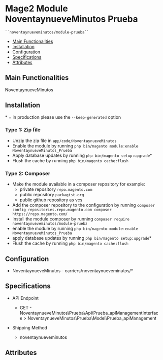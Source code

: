 # Mage2 Module NoventaynueveMinutos Prueba

    ``noventaynueveminutos/module-prueba``

 - [Main Functionalities](#markdown-header-main-functionalities)
 - [Installation](#markdown-header-installation)
 - [Configuration](#markdown-header-configuration)
 - [Specifications](#markdown-header-specifications)
 - [Attributes](#markdown-header-attributes)


## Main Functionalities
NoventaynueveMinutos

## Installation
\* = in production please use the `--keep-generated` option

### Type 1: Zip file

 - Unzip the zip file in `app/code/NoventaynueveMinutos`
 - Enable the module by running `php bin/magento module:enable NoventaynueveMinutos_Prueba`
 - Apply database updates by running `php bin/magento setup:upgrade`\*
 - Flush the cache by running `php bin/magento cache:flush`

### Type 2: Composer

 - Make the module available in a composer repository for example:
    - private repository `repo.magento.com`
    - public repository `packagist.org`
    - public github repository as vcs
 - Add the composer repository to the configuration by running `composer config repositories.repo.magento.com composer https://repo.magento.com/`
 - Install the module composer by running `composer require noventaynueveminutos/module-prueba`
 - enable the module by running `php bin/magento module:enable NoventaynueveMinutos_Prueba`
 - apply database updates by running `php bin/magento setup:upgrade`\*
 - Flush the cache by running `php bin/magento cache:flush`


## Configuration

 - NoventaynueveMinutos - carriers/noventaynueveminutos/*


## Specifications

 - API Endpoint
	- GET - NoventaynueveMinutos\Prueba\Api\Prueba_apiManagementInterface > NoventaynueveMinutos\Prueba\Model\Prueba_apiManagement

 - Shipping Method
	- noventaynueveminutos


## Attributes



